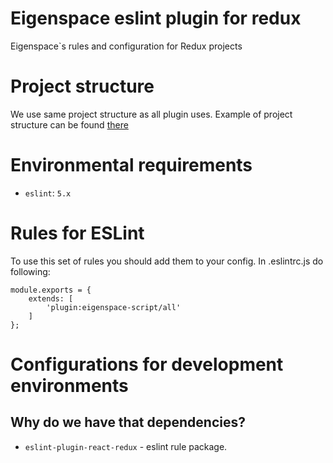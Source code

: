 # Eigenspace eslint plugin for redux

Eigenspace`s rules and configuration for Redux projects

# Project structure

We use same project structure as all plugin uses.
Example of project structure can be found [there](https://github.com/DianaSuvorova/eslint-plugin-react-redux)

# Environmental requirements

* `eslint`: `5.x`

# Rules for ESLint

To use this set of rules you should add them to your config.
In .eslintrc.js do following:
```
module.exports = {
    extends: [
        'plugin:eigenspace-script/all'
    ]
};
```
    
# Configurations for development environments

## Why do we have that dependencies?

* `eslint-plugin-react-redux` - eslint rule package.
